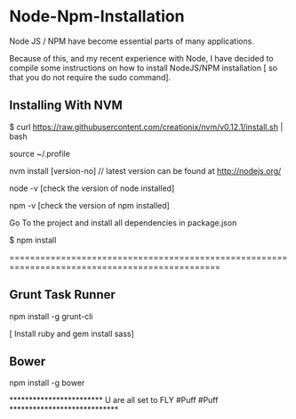 # Node-Npm-Installation
Node JS / NPM have become essential parts of many applications.

Because of this, and my recent experience with Node, I have decided to compile some instructions on how to install NodeJS/NPM installation [ so that you do not require the sudo command]. 

Installing With NVM
--------------------

$ curl https://raw.githubusercontent.com/creationix/nvm/v0.12.1/install.sh | bash

source ~/.profile

nvm install [version-no]  // latest version can be found at http://nodejs.org/

node -v  [check the version of node installed]

npm -v   [check the version of npm installed]

Go To the project and  install all dependencies in package.json

$ npm install

===============================================================================================

Grunt Task Runner
-----------------
npm install -g grunt-cli

[ Install ruby and gem install sass]

Bower
-----------------
npm install -g bower

************************ U are all set to FLY #Puff #Puff ****************************
